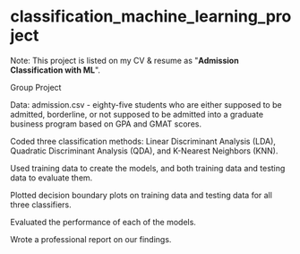 # classification_machine_learning_project

Note: This project is listed on my CV & resume as "**Admission Classification with ML**".

Group Project

Data: admission.csv - eighty-five students who are either supposed to be admitted, borderline, or not supposed to be admitted into a graduate business program based on GPA and GMAT scores.

Coded three classification methods: Linear Discriminant Analysis (LDA), Quadratic Discriminant Analysis (QDA), and K-Nearest Neighbors (KNN).

Used training data to create the models, and both training data and testing data to evaluate them.

Plotted decision boundary plots on training data and testing data for all three classifiers.

Evaluated the performance of each of the models.

Wrote a professional report on our findings.
